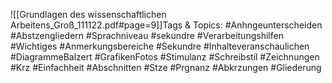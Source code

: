 
![[Grundlagen des wissenschaftlichen Arbeitens_Groß_111122.pdf#page=9]]Tags & Topics:
   #Anhngeunterscheiden
   #Abstzengliedern
   #Sprachniveau
   #sekundre
   #Verarbeitungshilfen
   #Wichtiges
   #Anmerkungsbereiche
   #Sekundre
   #Inhalteveranschaulichen
   #DiagrammeBalzert
   #GrafikenFotos
   #Stimulanz
   #Schreibstil
   #Zeichnungen
   #Krz
   #Einfachheit
   #Abschnitten
   #Stze
   #Prgnanz
   #Abkrzungen
   #Gliederung